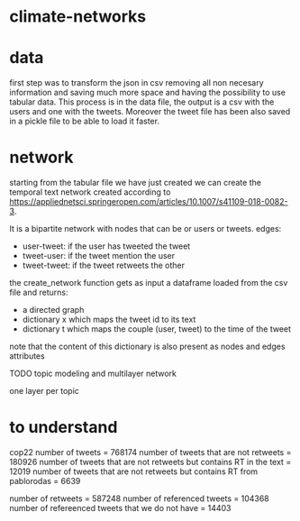 # climate-networks

# data
first step was to transform the json in csv removing all non necesary information and saving much more space and having the possibility to use tabular data.
This process is in the data file, the output is a csv with the users and one with the tweets. Moreover the tweet file has been also saved in a pickle file to be able to load it faster.

# network 
starting from the tabular file we have just created we can create the temporal text network created according to https://appliednetsci.springeropen.com/articles/10.1007/s41109-018-0082-3.

It is a bipartite network with nodes that can be or users or tweets.
edges: 
- user-tweet: if the user has tweeted the tweet
- tweet-user: if the tweet mention the user 
- tweet-tweet: if the tweet retweets the other

the create_network function gets as input a dataframe loaded from the csv file and returns:
- a directed graph 
- dictionary x which maps the tweet id to its text 
- dictionary t which maps the couple (user, tweet) to the time of the tweet

note that the content of this dictionary is also present as nodes and edges attributes 

TODO
topic modeling and multilayer network 

one layer per topic 

# to understand 

cop22 
number of tweets = 768174
number of tweets that are not retweets =  180926
number of tweets that are not retweets but contains RT in the text = 12019
number of tweets that are not retweets but contains RT from pablorodas = 6639


number of retweets = 587248
number of referenced tweets = 104368
number of refereenced tweets that we do not have =  14403